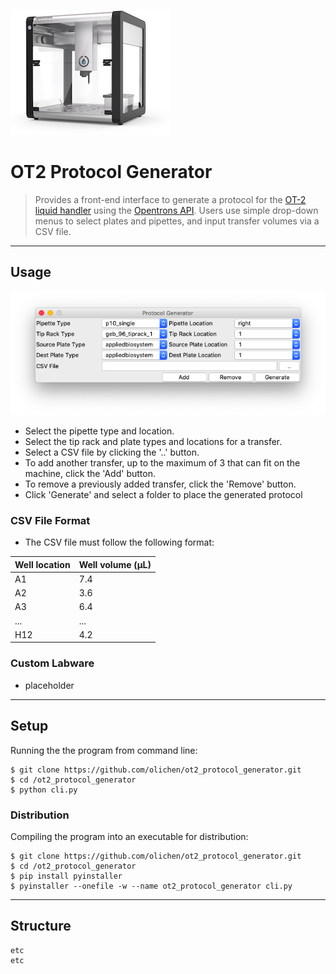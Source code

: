 [![ot2 robot](/docs/ot2-robot.jpg)](https://opentrons.com/ot-2/)

# OT2 Protocol Generator

> Provides a front-end interface to generate a protocol for the [OT-2 liquid handler](https://opentrons.com/ot-2/) using the [Opentrons API](https://docs.opentrons.com/v2/). Users use simple drop-down menus to select plates and pipettes, and input transfer volumes via a CSV file.

---

## Usage

![application window](/docs/app-window.png)

- Select the pipette type and location.
- Select the tip rack and plate types and locations for a transfer.
- Select a CSV file by clicking the '..' button.
- To add another transfer, up to the maximum of 3 that can fit on the machine, click the 'Add' button.
- To remove a previously added transfer, click the 'Remove' button.
- Click 'Generate' and select a folder to place the generated protocol

### CSV File Format

- The CSV file must follow the following format:

Well location|Well volume (μL)
---|---
A1|7.4
A2|3.6
A3|6.4
...|...
H12|4.2

### Custom Labware

- placeholder

---

## Setup

Running the the program from command line:

```shell
$ git clone https://github.com/olichen/ot2_protocol_generator.git
$ cd /ot2_protocol_generator
$ python cli.py
```

### Distribution

Compiling the program into an executable for distribution:

```shell
$ git clone https://github.com/olichen/ot2_protocol_generator.git
$ cd /ot2_protocol_generator
$ pip install pyinstaller
$ pyinstaller --onefile -w --name ot2_protocol_generator cli.py
```

---

## Structure

```
etc
etc
```
